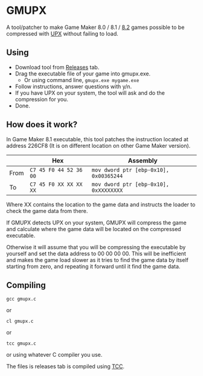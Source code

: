 # GMUPX

A tool/patcher to make Game Maker 8.0 / 8.1 / [8.2](https://github.com/GM82Project/) games possible to be compressed with [UPX](https://upx.github.io/) without failing to load.

## Using

- Download tool from [Releases](https://github.com/apis035/gmupx/releases/latest) tab.
- Drag the executable file of your game into gmupx.exe.
  - Or using command line, `gmupx.exe mygame.exe`
- Follow instructions, answer questions with y/n.
- If you have UPX on your system, the tool will ask and do the compression for you.
- Done.

## How does it work?

In Game Maker 8.1 executable, this tool patches the instruction located at address 226CF8 (It is on different location on other Game Maker version).

|      | Hex                    | Assembly                               |
|------|------------------------|----------------------------------------|
| From | `C7 45 F0 44 52 36 00` | `mov dword ptr [ebp-0x10], 0x00365244` |
| To   | `C7 45 F0 XX XX XX XX` | `mov dword ptr [ebp-0x10], 0xXXXXXXXX` |

Where XX contains the location to the game data and instructs the loader to check the game data from there.

If GMUPX detects UPX on your system, GMUPX will compress the game and calculate where the game data will be located on the compressed executable.

Otherwise it will assume that you will be compressing the executable by yourself and set the data address to 00 00 00 00. This will be inefficient and makes the game load slower as it tries to find the game data by itself starting from zero, and repeating it forward until it find the game data.

## Compiling

`gcc gmupx.c`

or

`cl gmupx.c`

or

`tcc gmupx.c`

or using whatever C compiler you use.

The files is releases tab is compiled using [TCC](https://bellard.org/tcc/).